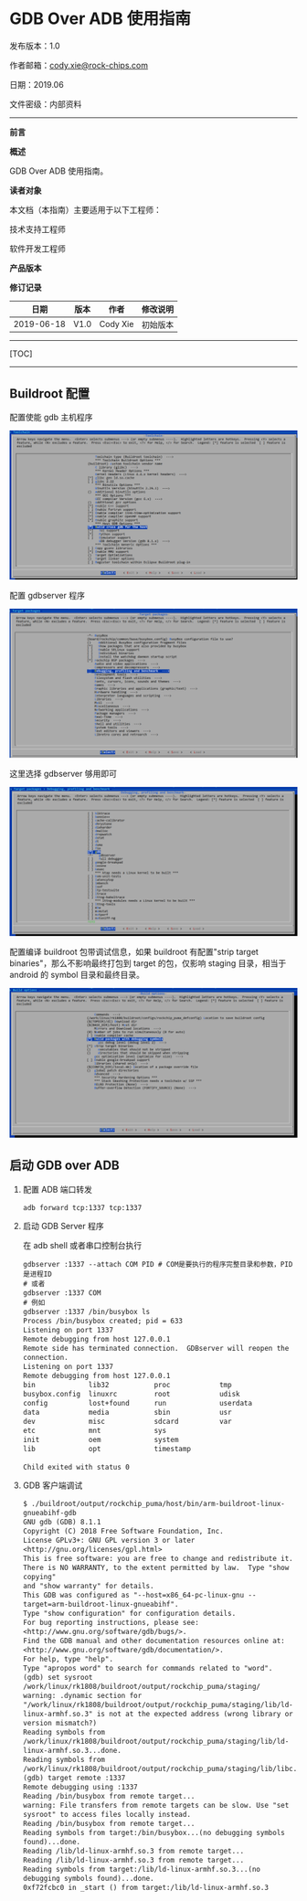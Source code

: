 # GDB Over ADB 使用指南

发布版本：1.0

作者邮箱：cody.xie@rock-chips.com

日期：2019.06

文件密级：内部资料

------

**前言**

**概述**

GDB Over ADB 使用指南。

**读者对象**

本文档（本指南）主要适用于以下工程师：

技术支持工程师

软件开发工程师

**产品版本**

**修订记录**

| **日期**   | **版本** | **作者**  | **修改说明** |
| ---------- | -------- | --------- | ------------ |
| 2019-06-18 | V1.0     | Cody Xie | 初始版本     |

------

[TOC]

------

## Buildroot 配置

配置使能 gdb 主机程序

![menuconfig-1](Rockchip_Developer_Guide_GDB_Over_ADB/menuconfig-1.png)

配置 gdbserver 程序

![menuconfig-2](Rockchip_Developer_Guide_GDB_Over_ADB/menuconfig-2.png)

这里选择 gdbserver 够用即可

![menuconfig-3](Rockchip_Developer_Guide_GDB_Over_ADB/menuconfig-3.png)

配置编译 buildroot 包带调试信息，如果 buildroot 有配置"strip target binaries"，那么不影响最终打包到 target 的包，仅影响 staging 目录，相当于 android 的 symbol 目录和最终目录。

![menuconfig-4](Rockchip_Developer_Guide_GDB_Over_ADB/menuconfig-4.png)

## 启动 GDB over ADB

1. 配置 ADB 端口转发

   ```console
   adb forward tcp:1337 tcp:1337
   ```

2. 启动 GDB Server 程序

   在 adb shell 或者串口控制台执行

   ```console
   gdbserver :1337 --attach COM PID # COM是要执行的程序完整目录和参数，PID是进程ID
   # 或者
   gdbserver :1337 COM
   # 例如
   gdbserver :1337 /bin/busybox ls
   Process /bin/busybox created; pid = 633
   Listening on port 1337
   Remote debugging from host 127.0.0.1
   Remote side has terminated connection.  GDBserver will reopen the connection.
   Listening on port 1337
   Remote debugging from host 127.0.0.1
   bin             lib32           proc            tmp
   busybox.config  linuxrc         root            udisk
   config          lost+found      run             userdata
   data            media           sbin            usr
   dev             misc            sdcard          var
   etc             mnt             sys
   init            oem             system
   lib             opt             timestamp

   Child exited with status 0
   ```

3. GDB 客户端调试

   ```
   $ ./buildroot/output/rockchip_puma/host/bin/arm-buildroot-linux-gnueabihf-gdb
   GNU gdb (GDB) 8.1.1
   Copyright (C) 2018 Free Software Foundation, Inc.
   License GPLv3+: GNU GPL version 3 or later <http://gnu.org/licenses/gpl.html>
   This is free software: you are free to change and redistribute it.
   There is NO WARRANTY, to the extent permitted by law.  Type "show copying"
   and "show warranty" for details.
   This GDB was configured as "--host=x86_64-pc-linux-gnu --target=arm-buildroot-linux-gnueabihf".
   Type "show configuration" for configuration details.
   For bug reporting instructions, please see:
   <http://www.gnu.org/software/gdb/bugs/>.
   Find the GDB manual and other documentation resources online at:
   <http://www.gnu.org/software/gdb/documentation/>.
   For help, type "help".
   Type "apropos word" to search for commands related to "word".
   (gdb) set sysroot /work/linux/rk1808/buildroot/output/rockchip_puma/staging/
   warning: .dynamic section for "/work/linux/rk1808/buildroot/output/rockchip_puma/staging/lib/ld-linux-armhf.so.3" is not at the expected address (wrong library or version mismatch?)
   Reading symbols from /work/linux/rk1808/buildroot/output/rockchip_puma/staging/lib/ld-linux-armhf.so.3...done.
   Reading symbols from /work/linux/rk1808/buildroot/output/rockchip_puma/staging/lib/libc.so.6...done.
   (gdb) target remote :1337
   Remote debugging using :1337
   Reading /bin/busybox from remote target...
   warning: File transfers from remote targets can be slow. Use "set sysroot" to access files locally instead.
   Reading /bin/busybox from remote target...
   Reading symbols from target:/bin/busybox...(no debugging symbols found)...done.
   Reading /lib/ld-linux-armhf.so.3 from remote target...
   Reading /lib/ld-linux-armhf.so.3 from remote target...
   Reading symbols from target:/lib/ld-linux-armhf.so.3...(no debugging symbols found)...done.
   0xf72fcbc0 in _start () from target:/lib/ld-linux-armhf.so.3
   ```

